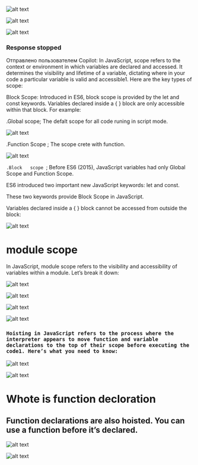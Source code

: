 ![alt text](image-16.png)

![alt text](image-1.png)

![alt text](image-17.png)

### Response stopped
Отправлено пользователем Copilot:
In JavaScript, scope refers to the context or environment in which variables are declared and accessed. It determines the visibility and lifetime of a variable, dictating where in your code a particular variable is valid and accessible1. Here are the key types of scope:

Block Scope: Introduced in ES6, block scope is provided by the let and const keywords. Variables declared inside a { } block are only accessible within that block. For example:

.Global scope; The defalt scope  for all code runing in script mode.

![alt text](image-7.png)

.Function Scope ; The  scope crete with function.

![alt text](image-5.png)

`.Block   scope `;
Before ES6 (2015), JavaScript variables had only Global Scope and Function Scope.

ES6 introduced two important new JavaScript keywords: let and const.

These two keywords provide Block Scope in JavaScript.

Variables declared inside a { } block cannot be accessed from outside the block:

![alt text](image-3.png)

# module scope

In JavaScript, module scope refers to the visibility and accessibility of variables within a module. Let’s break it down:

![alt text](image-8.png)

![alt text](image-9.png)

![alt text](image-10.png)

![alt text](image-11.png)

### `Hoisting in JavaScript refers to the process where the interpreter appears to move function and variable declarations to the top of their scope before executing the code1. Here’s what you need to know:`

![alt text](image-12.png)

![alt text](image-13.png)

# Whote is function decloration 

## Function declarations are also hoisted. You can use a function before it’s declared.

![alt text](image-14.png)

![alt text](image-15.png)